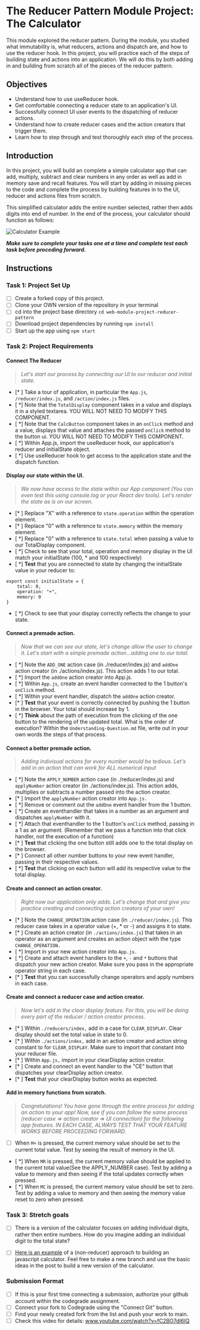 # The Reducer Pattern Module Project: The Calculator

This module explored the reducer pattern. During the module, you studied what immutability is, what reducers, actions and dispatch are, and how to use the reducer hook. In this project, you will practice each of the steps of building state and actions into an application. We will do this by both adding in and building from scratch all of the pieces of the reducer pattern.

## Objectives
- Understand how to use useReducer hook.
- Get comfortable connecting a reducer state to an application's UI.
- Successfully connect UI user events to the dispatching of reducer actions.
- Understand how to create reducer cases and the action creators that trigger them.
- Learn how to step through and test thoroughly each step of the process.

## Introduction
In this project, you will build an complete a simple calculator app that can add, multiply, subtract and clear numbers in any order as well as add in memory save and recall features. You will start by adding in missing pieces to the code and complete the process by building features in to the UI, reducer and actions files from scratch.

This simplified calculator adds the entire number selected, rather then adds digits into end of number. In the end of the process, your calculator should function as follows:

![Calculator Example](project-goals.gif)

***Make sure to complete your tasks one at a time and complete test each task before proceding forward.***

## Instructions
### Task 1: Project Set Up
* [ ] Create a forked copy of this project.
* [ ] Clone your OWN version of the repository in your terminal
* [ ] cd into the project base directory `cd web-module-project-reducer-pattern`
* [ ] Download project dependencies by running `npm install`
* [ ] Start up the app using `npm start`

### Task 2: Project Requirements
#### Connect The Reducer
> *Let's start our process by connecting our UI to our reducer and initial state.*
* [* ] Take a tour of application, in particular the `App.js`, `/reducer/index.js`, and `/action/index.js` files.
* [ *] Note that the `TotalDisplay` component takes in a value and displays it in a styled textarea. YOU WILL NOT NEED TO MODIFY THIS COMPONENT.
* [ *] Note that the `CalcButton` component takes in an `onClick` method and a value, displays that value and attaches the passed `onClick` method to the button ui. YOU WILL NOT NEED TO MODIFY THIS COMPONENT.
* [ *] Within App.js, import the useReducer hook, our application's reducer and initialState object.
* [ *] Use useReducer hook to get access to the application state and the dispatch function.

#### Display our state within the UI.
> *We now have access to the state within our App component (You can even test this using console.log or your React dev tools). Let's render the state as is on our screen.*
* [* ] Replace "X" with a reference to `state.operation` within the operation element.
* [* ] Replace "0" with a reference to `state.memory` within the memory element.
* [ *] Replace "0" with a reference to `state.total` when passing a value to our TotalDisplay component.
* [ *] Check to see that your total, operation and memory display in the UI match your initialState (100, * and 100 respectively)
* [ *] **Test** that you are connected to state by changing the initialState value in your reducer to:
```
export const initialState = {
    total: 0,
    operation: "+",
    memory: 0
}
```
* [ *] Check to see that your display correctly reflects the change to your state.

#### Connect a premade action.
> *Now that we can see our state, let's change allow the user to change it. Let's start with a simple premade action...adding one to our total.*
* [ *] Note the `ADD_ONE` action case (in ./reducer/index.js) and `addOne` action creator (in ./actions/index.js). This action adds 1 to our total.
* [ *] Import the `addOne` action creator into App.js.
* [ *] Within `App.js`, create an event handler connected to the 1 button's `onClick` method.
* [ *] Within your event handler, dispatch the `addOne` action creator.
* [* ] **Test** that your event is correctly connected by pushing the 1 button in the browser. Your total should increase by 1.
* [ *] **Think** about the path of execution from the clicking of the one button to the rendering of the updated total. What is the order of execution? Within the `Understanding-Question.md` file, write out in your own words the steps of that process.


#### Connect a better premade action.
> *Adding indivisual actions for every number would be tedious. Let's add in an action that can work for ALL numerical input*
* [ *] Note the `APPLY_NUMBER` action case (in ./reducer/index.js) and `applyNumber` action creator (in ./actions/index.js). This action adds, multiplies or subtracts a number passed into the action creator.
* [* ] Import the `applyNumber` action creator into `App.js.`
* [ *] Remove or comment out the `addOne` event handler from the 1 button.
* [ *] Create an eventhandler that takes in a number as an argument and dispatches `applyNumber` with it.
* [ *] Attach that eventhandler to the 1 button's `onClick` method, passing in a 1 as an argument. (Remember that we pass a function into that click handler, not the execution of a function)
* [* ] **Test** that clicking the one button still adds one to the total display on the browser.
* [* ] Connect all other number buttons to your new event handler, passing in their respective values.
* [ *] **Test** that clicking on each button will add its respective value to the total display.

#### Create and connect an action creator.
> *Right now our application only adds. Let's change that and give you practice creating and connecting action creators of your own!*
* [* ] Note the `CHANGE_OPERATION` action case (in `./reducer/index.js`). This reducer case takes in a operator value (+, * or -) and assigns it to state.
* [* ] Create an action creator (in `./actions/index.js`) that takes in an operator as an argument and creates an action object with the type `CHANGE_OPERATION.`
* [ *] Import in your new action creator into `App.js.`
* [ *] Create and attach event handlers to the `+`, `-` and `*` buttons that dispatch your new action creator. Make sure you pass in the appropriate operator string in each case.
* [* ] **Test** that you can successfully change operators and apply numbers in each case.

#### Create and connect a reducer case and action creator.
> *Now let's add in the clear display feature. For this, you will be doing every part of the reducer / action creator process.*
* [* ] Within `./reducers/index,` add in a case for `CLEAR_DISPLAY`. Clear display should set the total value in state to 0.
* [* ] Within `./actions/index,` add in an action creator and action string constant to for `CLEAR_DISPLAY`. Make sure to import that constant into your reducer file.
* [* ] Within `App.js,` import in your clearDisplay action creator.
* [* ] Create and connect an event handler to the "CE" button that dispatches your clearDisplay action creator.
* [* ] **Test** that your clearDisplay button works as expected.

#### Add in memory functions from scratch.
> *Congratulations! You have gone through the entire process for adding an action to your app! Now, see if you can follow the same process (reducer case => action creator => UI connection) for the following app features. IN EACH CASE, ALWAYS TEST THAT YOUR FEATURE WORKS BEFORE PROCEEDING FORWARD.*

* [ ] When `M+` is pressed, the current memory value should be set to the current total value. Test by seeing the result of memory in the UI.
* [ *] When `MR` is pressed, the current memory value should be applied to the current total value(See the APPLY_NUMBER case). Test by adding a value to memory and then seeing if the total updates correctly when pressed.
* [ *] When `MC` is pressed, the current memory value should be set to zero. Test by adding a value to memory and then seeing the memory value reset to zero when pressed.


### Task 3: Stretch goals
- [ ] There is a version of the calculator focuses on adding individual digits, rather then entire numbers. How do you imagine adding an individual digit to the total state?
- [ ] [Here is an example](https://freshman.tech/calculator/) of a (non-reducer) approach to building an javascript calculator. Feel free to make a new branch and use the basic ideas in the post to build a new version of the calculator.


### Submission Format
- [ ] If this is your first time connecting a submission, authorize your github account within the codegrade assignment.
- [ ] Connect your fork to Codegrade using the "Connect Git" button.
- [ ] Find your newly created fork from the list and push your work to main.
- [ ] Check this video for details: www.youtube.com/watch?v=fC2BO7dI6IQ
